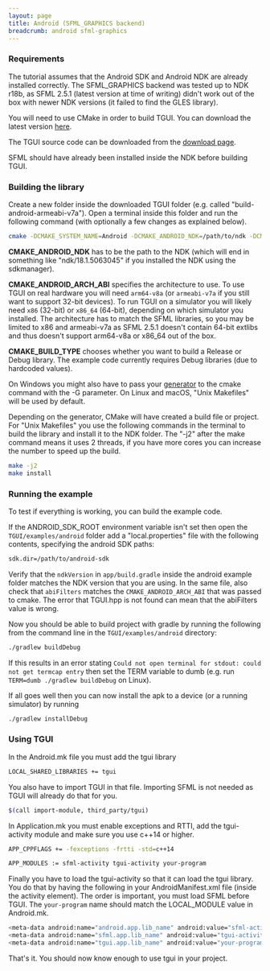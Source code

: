 ```yaml
---
layout: page
title: Android (SFML_GRAPHICS backend)
breadcrumb: android sfml-graphics
---
```


### Requirements

The tutorial assumes that the Android SDK and Android NDK are already installed correctly. The SFML_GRAPHICS backend was tested up to NDK r18b, as SFML 2.5.1 (latest version at time of writing) didn't work out of the box with newer NDK versions (it failed to find the GLES library).

You will need to use CMake in order to build TGUI. You can download the latest version [here](https://www.cmake.org/download/).

The TGUI source code can be downloaded from the [download page](/download).

SFML should have already been installed inside the NDK before building TGUI.


### Building the library

Create a new folder inside the downloaded TGUI folder (e.g. called "build-android-armeabi-v7a"). Open a terminal inside this folder and run the following command (with optionally a few changes as explained below).
```bash
cmake -DCMAKE_SYSTEM_NAME=Android -DCMAKE_ANDROID_NDK=/path/to/ndk -DCMAKE_ANDROID_ARCH_ABI=armeabi-v7a -DCMAKE_BUILD_TYPE=Debug ..
```

**CMAKE_ANDROID_NDK** has to be the path to the NDK (which will end in something like "ndk/18.1.5063045" if you installed the NDK using the sdkmanager).

**CMAKE_ANDROID_ARCH_ABI** specifies the architecture to use. To use TGUI on real hardware you will need `arm64-v8a` (or `armeabi-v7a` if you still want to support 32-bit devices). To run TGUI on a simulator you will likely need `x86` (32-bit) or `x86_64` (64-bit), depending on which simulator you installed. The architecture has to match the SFML libraries, so you may be limited to x86 and armeabi-v7a as SFML 2.5.1 doesn't contain 64-bit extlibs and thus doesn't support arm64-v8a or x86_64 out of the box.

**CMAKE_BUILD_TYPE** chooses whether you want to build a Release or Debug library. The example code currently requires Debug libraries (due to hardcoded values).

On Windows you might also have to pass your [generator](https://cmake.org/cmake/help/v3.0/manual/cmake-generators.7.html) to the cmake command with the -G parameter. On Linux and macOS, "Unix Makefiles" will be used by default.

Depending on the generator, CMake will have created a build file or project. For "Unix Makefiles" you use the following commands in the terminal to build the library and install it to the NDK folder. The "-j2" after the make command means it uses 2 threads, if you have more cores you can increase the number to speed up the build.
```bash
make -j2
make install
```


### Running the example

To test if everything is working, you can build the example code.

If the ANDROID_SDK_ROOT environment variable isn't set then open the `TGUI/examples/android` folder add a "local.properties" file with the following contents, specifying the android SDK paths:
```bash
sdk.dir=/path/to/android-sdk
```

Verify that the `ndkVersion` in `app/build.gradle` inside the android example folder matches the NDK version that you are using. In the same file, also check that `abiFilters` matches the `CMAKE_ANDROID_ARCH_ABI` that was passed to cmake. The error that TGUI.hpp is not found can mean that the abiFilters value is wrong.

Now you should be able to build project with gradle by running the following from the command line in the `TGUI/examples/android` directory:
```bash
./gradlew buildDebug
```

If this results in an error stating `Could not open terminal for stdout: could not get termcap entry` then set the TERM variable to dumb (e.g. run `TERM=dumb ./gradlew buildDebug` on Linux).

If all goes well then you can now install the apk to a device (or a running simulator) by running
```bash
./gradlew installDebug
```


### Using TGUI

In the Android.mk file you must add the tgui library
```bash
LOCAL_SHARED_LIBRARIES += tgui
```

You also have to import TGUI in that file. Importing SFML is not needed as TGUI will already do that for you.
```bash
$(call import-module, third_party/tgui)
```

In Application.mk you must enable exceptions and RTTI, add the tgui-activity module and make sure you use c++14 or higher.
```bash
APP_CPPFLAGS += -fexceptions -frtti -std=c++14
```
```bash
APP_MODULES := sfml-activity tgui-activity your-program
```

Finally you have to load the tgui-activity so that it can load the tgui library. You do that by having the following in your AndroidManifest.xml file (inside the activity element). The order is important, you must load SFML before TGUI. The `your-program` name should match the LOCAL_MODULE value in Android.mk.
```bash
<meta-data android:name="android.app.lib_name" android:value="sfml-activity" />
<meta-data android:name="sfml.app.lib_name" android:value="tgui-activity" />
<meta-data android:name="tgui.app.lib_name" android:value="your-program" />
```

That's it. You should now know enough to use tgui in your project.
